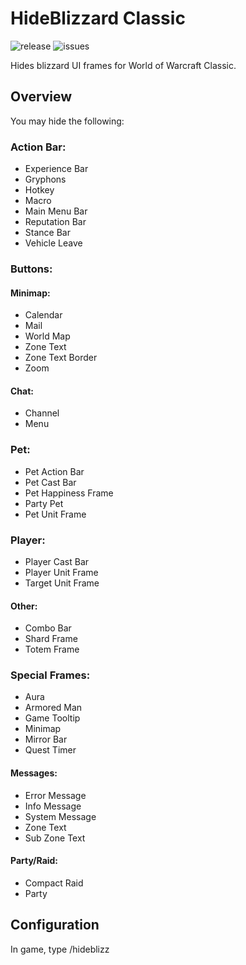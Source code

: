 # HideBlizzard Classic
![release]
![issues]

Hides blizzard UI frames for World of Warcraft Classic.

## Overview

You may hide the following:
### Action Bar:
+ Experience Bar
+ Gryphons
+ Hotkey
+ Macro
+ Main Menu Bar
+ Reputation Bar
+ Stance Bar
+ Vehicle Leave

### Buttons:

#### Minimap:
+ Calendar
+ Mail
+ World Map
+ Zone Text
+ Zone Text Border
+ Zoom
#### Chat:
+ Channel
+ Menu

### Pet:
+ Pet Action Bar
+ Pet Cast Bar
+ Pet Happiness Frame
+ Party Pet
+ Pet Unit Frame

### Player:

+ Player Cast Bar
+ Player Unit Frame
+ Target Unit Frame
#### Other:
+ Combo Bar
+ Shard Frame
+ Totem Frame

### Special Frames:

+ Aura
+ Armored Man
+ Game Tooltip
+ Minimap
+ Mirror Bar
+ Quest Timer
#### Messages:
+ Error Message
+ Info Message
+ System Message
+ Zone Text
+ Sub Zone Text
#### Party/Raid:
+ Compact Raid
+ Party

## Configuration
In game, type /hideblizz

[release]: https://img.shields.io/github/v/release/Gendr/HideBlizzard
[issues]: https://img.shields.io/github/issues/Gendr/HideBlizzard